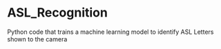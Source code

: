 # ASL_Recognition

Python code that trains a machine learning model to identify ASL Letters shown to the camera
